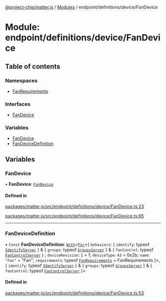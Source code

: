 [@project-chip/matter.js](../README.md) / [Modules](../modules.md) / endpoint/definitions/device/FanDevice

# Module: endpoint/definitions/device/FanDevice

## Table of contents

### Namespaces

- [FanRequirements](endpoint_definitions_device_FanDevice.FanRequirements.md)

### Interfaces

- [FanDevice](../interfaces/endpoint_definitions_device_FanDevice.FanDevice.md)

### Variables

- [FanDevice](endpoint_definitions_device_FanDevice.md#fandevice)
- [FanDeviceDefinition](endpoint_definitions_device_FanDevice.md#fandevicedefinition)

## Variables

### FanDevice

• **FanDevice**: [`FanDevice`](../interfaces/endpoint_definitions_device_FanDevice.FanDevice.md)

#### Defined in

[packages/matter.js/src/endpoint/definitions/device/FanDevice.ts:23](https://github.com/project-chip/matter.js/blob/6d3b6a5d957d88a9231d6ecab4bb41f8133112be/packages/matter.js/src/endpoint/definitions/device/FanDevice.ts#L23)

[packages/matter.js/src/endpoint/definitions/device/FanDevice.ts:65](https://github.com/project-chip/matter.js/blob/6d3b6a5d957d88a9231d6ecab4bb41f8133112be/packages/matter.js/src/endpoint/definitions/device/FanDevice.ts#L65)

___

### FanDeviceDefinition

• `Const` **FanDeviceDefinition**: [`With`](node_export._internal_.md#with)\<[`For`](behavior_cluster_export._internal_.EndpointType.md#for)\<\{ `behaviors`: \{ `identify`: typeof [`IdentifyServer`](behavior_definitions_identify_export.IdentifyServer.md)  } & \{ `groups`: typeof [`GroupsServer`](../classes/behavior_definitions_groups_export.GroupsServer.md)  } & \{ `fanControl`: typeof [`FanControlServer`](../classes/behavior_definitions_fan_control_export.FanControlServer.md)  } ; `deviceRevision`: ``1`` = 1; `deviceType`: ``43`` = 0x2b; `name`: ``"Fan"`` = "Fan"; `requirements`: typeof [`FanRequirements`](endpoint_definitions_device_FanDevice.FanRequirements.md) = FanRequirements }\>, \{ `identify`: typeof [`IdentifyServer`](behavior_definitions_identify_export.IdentifyServer.md)  } & \{ `groups`: typeof [`GroupsServer`](../classes/behavior_definitions_groups_export.GroupsServer.md)  } & \{ `fanControl`: typeof [`FanControlServer`](../classes/behavior_definitions_fan_control_export.FanControlServer.md)  }\>

#### Defined in

[packages/matter.js/src/endpoint/definitions/device/FanDevice.ts:53](https://github.com/project-chip/matter.js/blob/6d3b6a5d957d88a9231d6ecab4bb41f8133112be/packages/matter.js/src/endpoint/definitions/device/FanDevice.ts#L53)

